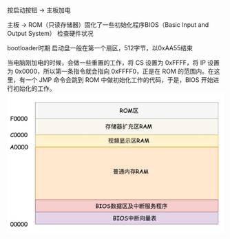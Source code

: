 按启动按钮 -> 主板加电

主板 -> ROM（只读存储器）固化了一些初始化程序BIOS（Basic Input and Output System） 检查硬件状况

bootloader时期
启动盘一般在第一个扇区，512字节，以0xAA55结束



当电脑刚加电的时候，会做一些重置的工作，将 CS 设置为 0xFFFF，将 IP 设置为 0x0000，所以第一条指令就会指向 0xFFFF0，正是在 ROM 的范围内。在这里，有一个 JMP 命令会跳到 ROM 中做初始化工作的代码，于是，BIOS 开始进行初始化的工作。
![Image text](https://github.com/Yongli-Lisa/Linux-Notes1/blob/981d646817e8f850106d6ceaeca12d8a4fab8567/Img/1M%E5%86%85%E5%AD%98.JPG)
